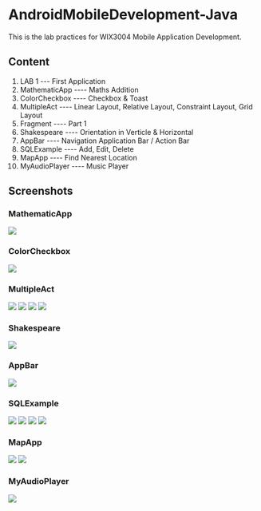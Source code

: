 # AndroidMobileDevelopment-Java
This is the lab practices for WIX3004 Mobile Application Development.

## Content
1. LAB 1 --- First Application
2. MathematicApp ---- Maths Addition
3. ColorCheckbox ---- Checkbox & Toast
4. MultipleAct ---- Linear Layout, Relative Layout, Constraint Layout, Grid Layout
5. Fragment ---- Part 1
6. Shakespeare ---- Orientation in Verticle & Horizontal
7. AppBar ---- Navigation Application Bar / Action Bar
8. SQLExample ---- Add, Edit, Delete
9. MapApp ---- Find Nearest Location
10. MyAudioPlayer ---- Music Player

## Screenshots
### MathematicApp
![](/markdownImage/mathApp1.png)

### ColorCheckbox
![](/markdownImage/color1.png)

### MultipleAct
![](/markdownImage/MulActApp1.png)
![](/markdownImage/MulActApp2.png)
![](/markdownImage/MulActApp3.png)
![](/markdownImage/MulActApp4.png)

### Shakespeare
![](/markdownImage/shakespere1.png)

### AppBar
![](/markdownImage/appBar1.png)

### SQLExample
![](/markdownImage/sql1.png)
![](/markdownImage/sql2.png)
![](/markdownImage/sql3.png)
![](/markdownImage/sql4.png)

### MapApp
![](/markdownImage/map1.png)
![](/markdownImage/map2.png)

### MyAudioPlayer
![](/markdownImage/player.jpg)
